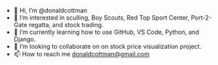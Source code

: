 - 👋 Hi, I’m @donaldcottman
- 👀 I’m interested in sculling, Boy Scouts, Red Top Sport Center, Port-2-Gate regatta, and stock trading. 
- 🌱 I’m currently learning how to use GitHub, VS Code, Python, and Django.
- 💞️ I’m looking to collaborate on on stock price visualization project. 
- 📫 How to reach me donaldcottman@gmail.com

<!---
donaldcottman/donaldcottman is a ✨ special ✨ repository because its `README.md` (this file) appears on your GitHub profile.
You can click the Preview link to take a look at your changes.
--->
